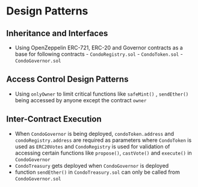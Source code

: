 # Design Patterns

## Inheritance and Interfaces
- Using OpenZeppelin ERC-721, ERC-20 and Governor contracts as a base for following contracts
        - `CondoRegistry.sol`
        - `CondoToken.sol`
        - `CondoGovernor.sol`

## Access Control Design Patterns
- Using `onlyOwner` to limit critical functions like `safeMint()` , `sendEther()` being accessed by anyone except the contract `owner`

## Inter-Contract Execution
- When `CondoGovernor` is being deployed,  `condoToken.address` and `condoRegistry.address` are required as parameters where `CondoToken` is used as `ERC20Votes` and `CondoRegistry` is used for validation of accessing certain functions like `propose()`, `castVote()` and `execute()` in `CondoGovernor`
- `CondoTreasury` gets deployed when `CondoGovernor` is deployed
- function `sendEther()` in `CondoTreasury.sol` can only be called from `CondoGovernor.sol`

    